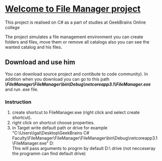 # <ins>Welcome to File Manager project</ins> 
This project is realised on C# as a part of studies at GeekBrains Online college

The project simulates a file management environment you can create folders and files, move them or remove all catalogs also you can see the wanted catalog and his files.

## Download and use him
You can download source project and contibute to code community).
In addition when you download you can go to this path **_\FileManager\FileManager\bin\Debug\netcoreapp3.1\FileManager.exe_** and run .exe file.

### Instruction
1) create shortcut to FileManager.exe (right click and select create shortcut).
2) right click on shortcut choose properties.
3) in Target write default path or drive for example "C:\Users\Igal\Desktop\GeekBrains C# Faculty\FileManager\FileManager\FileManager\bin\Debug\netcoreapp3.1\FileManager.exe" D:\
This will pass arguments to progrm by default D:\ drive (not necceseray the programm can find default drive)


